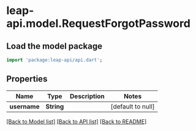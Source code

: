 # leap-api.model.RequestForgotPassword

## Load the model package
```dart
import 'package:leap-api/api.dart';
```

## Properties
Name | Type | Description | Notes
------------ | ------------- | ------------- | -------------
**username** | **String** |  | [default to null]

[[Back to Model list]](../README.md#documentation-for-models) [[Back to API list]](../README.md#documentation-for-api-endpoints) [[Back to README]](../README.md)



